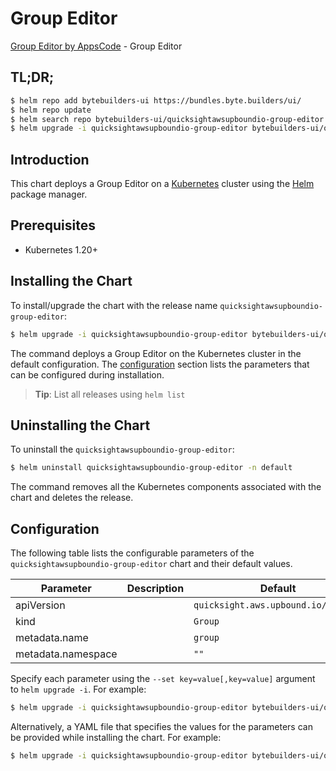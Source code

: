 # Group Editor

[Group Editor by AppsCode](https://byte.builders) - Group Editor

## TL;DR;

```bash
$ helm repo add bytebuilders-ui https://bundles.byte.builders/ui/
$ helm repo update
$ helm search repo bytebuilders-ui/quicksightawsupboundio-group-editor --version=v0.4.18
$ helm upgrade -i quicksightawsupboundio-group-editor bytebuilders-ui/quicksightawsupboundio-group-editor -n default --create-namespace --version=v0.4.18
```

## Introduction

This chart deploys a Group Editor on a [Kubernetes](http://kubernetes.io) cluster using the [Helm](https://helm.sh) package manager.

## Prerequisites

- Kubernetes 1.20+

## Installing the Chart

To install/upgrade the chart with the release name `quicksightawsupboundio-group-editor`:

```bash
$ helm upgrade -i quicksightawsupboundio-group-editor bytebuilders-ui/quicksightawsupboundio-group-editor -n default --create-namespace --version=v0.4.18
```

The command deploys a Group Editor on the Kubernetes cluster in the default configuration. The [configuration](#configuration) section lists the parameters that can be configured during installation.

> **Tip**: List all releases using `helm list`

## Uninstalling the Chart

To uninstall the `quicksightawsupboundio-group-editor`:

```bash
$ helm uninstall quicksightawsupboundio-group-editor -n default
```

The command removes all the Kubernetes components associated with the chart and deletes the release.

## Configuration

The following table lists the configurable parameters of the `quicksightawsupboundio-group-editor` chart and their default values.

|     Parameter      | Description |                    Default                     |
|--------------------|-------------|------------------------------------------------|
| apiVersion         |             | <code>quicksight.aws.upbound.io/v1beta1</code> |
| kind               |             | <code>Group</code>                             |
| metadata.name      |             | <code>group</code>                             |
| metadata.namespace |             | <code>""</code>                                |


Specify each parameter using the `--set key=value[,key=value]` argument to `helm upgrade -i`. For example:

```bash
$ helm upgrade -i quicksightawsupboundio-group-editor bytebuilders-ui/quicksightawsupboundio-group-editor -n default --create-namespace --version=v0.4.18 --set apiVersion=quicksight.aws.upbound.io/v1beta1
```

Alternatively, a YAML file that specifies the values for the parameters can be provided while
installing the chart. For example:

```bash
$ helm upgrade -i quicksightawsupboundio-group-editor bytebuilders-ui/quicksightawsupboundio-group-editor -n default --create-namespace --version=v0.4.18 --values values.yaml
```
